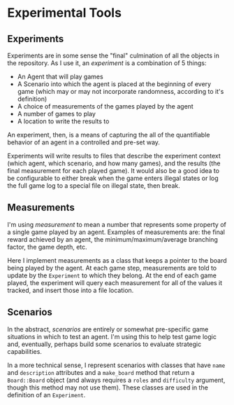 # Experimental Tools #

## Experiments ##

Experiments are in some sense the "final" culmination of all the objects in the repository. As I use it, an _experiment_ is a combination of 5 things:
- An Agent that will play games
- A Scenario into which the agent is placed at the beginning of every game (which may or may not incorporate randomness, according to it's definition)
- A choice of measurements of the games played by the agent 
- A number of games to play
- A location to write the results to

An experiment, then, is a means of capturing the all of the quantifiable behavior of an agent in a controlled and pre-set way. 

Experiments will write results to files that describe the experiment context (which agent, which scenario, and how many games), and the results (the final measurement for each played game). It would also be a good idea to be configurable to either break when the game enters illegal states or log the full game log to a special file on illegal state, then break.

## Measurements ##

I'm using _measurement_ to mean a number that represents some property of a single game played by an agent. Examples of measurements are: the final reward achieved by an agent, the minimum/maximum/average branching factor, the game depth, etc. 

Here I implement measurements as a class that keeps a pointer to the board being played by the agent. At each game step, measurements are told to update by the `Experiment` to which they belong. At the end of each game played, the experiment will query each measurement for all of the values it tracked, and insert those into a file location.

## Scenarios ##

In the abstract, _scenarios_ are entirely or somewhat pre-specific game situations in which to test an agent. I'm using this to help test game logic and, eventually, perhaps build some scenarios to evaluate strategic capabilities.

In a more technical sense, I represent scenarios with classes that have `name` and `description` attributes and a `make_board` method that return a `Board::Board` object (and always requires a `roles` and `difficulty` argument, though this method may not use them). These classes are used in the definition of an `Experiment`.

